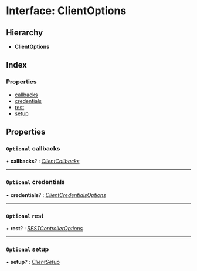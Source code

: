 
# Interface: ClientOptions

## Hierarchy

* **ClientOptions**

## Index

### Properties

* [callbacks](_client_clientbase_.clientoptions.md#optional-callbacks)
* [credentials](_client_clientbase_.clientoptions.md#optional-credentials)
* [rest](_client_clientbase_.clientoptions.md#optional-rest)
* [setup](_client_clientbase_.clientoptions.md#optional-setup)

## Properties

### <a id="optional-callbacks" name="optional-callbacks"></a> `Optional` callbacks

• **callbacks**? : *[ClientCallbacks](_client_clientbase_.clientcallbacks.md)*

___

### <a id="optional-credentials" name="optional-credentials"></a> `Optional` credentials

• **credentials**? : *[ClientCredentialsOptions](_client_clientbase_.clientcredentialsoptions.md)*

___

### <a id="optional-rest" name="optional-rest"></a> `Optional` rest

• **rest**? : *[RESTControllerOptions](../modules/_interfaces_restinterfaces_.md#restcontrolleroptions)*

___

### <a id="optional-setup" name="optional-setup"></a> `Optional` setup

• **setup**? : *[ClientSetup](_client_clientbase_.clientsetup.md)*
